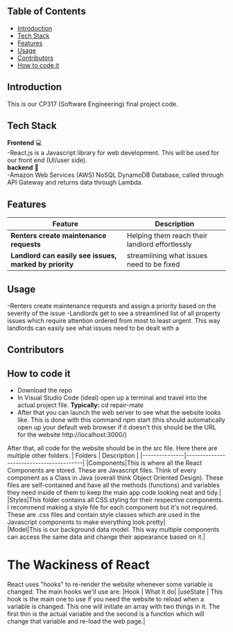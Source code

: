 ## Table of Contents
- [Introduction](#Introduction)
- [Tech Stack](#TeachStack)
- [Features](#Features)
- [Usage](#Usage)
- [Contributors](#Contributors)
- [How to code it](#Howtocode)

## Introduction
This is our CP317 (Software Engineering) final project code.

## Tech Stack
**Frontend** 💻  
  -React.js is a Javascript library for web development. This will be used for our front end (UI/user side).  
**backend** 📑  
  -Amazon Web Services (AWS) NoSQL DynamoDB Database, called through API Gateway and returns data through Lambda.


## Features
| Feature       | Description                             |
|---------------|-----------------------------------------|
| **Renters create maintenance requests**      | Helping them reach their landlord effortlessly                  |
| **Landlord can easily see issues, marked by priority**  | streamlining what issues need to be fixed              |

## Usage
-Renters create maintenance requests and assign a priority based on the severity of the issue
-Landlords get to see a streamlined list of all property issues which require attention ordered from most to least urgent. This way landlords can easily see what issues need to be dealt with a

## Contributors

## How to code it
- Download the repo  
- In Visual Studio Code (ideal) open up a terminal and travel into the actual project file.
**Typically:** cd repair-mate
- After that you can launch the web server to see what the website looks like. This is done with this command
npm start (this should automatically open up your default web browser if it doesn't this should be the URL for the website http://localhost:3000/)

After that, all code for the website should be in the src file. Here there are multiple other folders.
| Folders       | Description                             |
|---------------|-----------------------------------------|
|Components|This is where all the React Components are stored. These are Javascript files. Think of every component as a Class in Java (overall think Object Oriented Design). These files are self-contained and have all the methods (functions) and variables they need inside of them to keep the main app code looking neat and tidy.|  
|Styles|This folder contains all CSS styling for their respective components. I recommend making a style file for each component but it's not required. These are .css files and contain style classes which are used in the Javascript components to make everything look pretty|  
|Model|This is our background data model. This way multiple components can access the same data and change their appearance based on it.|

# The Wackiness of React  
React uses "hooks" to re-render the website whenever some variable is changed. The main hooks we'll use are:
|Hook | What it do|
|useState | This hook is the main one to use if you need the website to reload when a variable is changed. This one will initiate an array with two things in it. The first thin is the actual variable and the second is a function which will change that variable and re-load the web page.|
